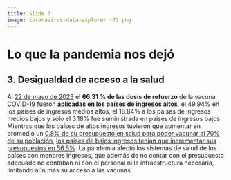 ```yaml
---
title: Slide 3
image: coronavirus-data-explorer (7).png
---
```


# Lo que la pandemia nos dejó
## 3. Desigualdad de acceso a la salud

 Al [22 de mayo de 2023](https://ourworldindata.org/coronavirus#explore-the-global-situation) el **66.31 % de las dosis de refuerzo** de la vacuna COVID-19 fueron **aplicadas en los países de ingresos altos**, el 49.94% en los países de ingresos medios altos, el 18.84% a los países de ingresos medios bajos y sólo el 3.18% fue suministrada en países de ingresos bajos. Mientras que los países de altos ingresos tuvieron que aumentar en promedio un [0.8% de su presupuesto en salud para poder vacunar al 70% de su población](https://www.bsg.ox.ac.uk/research/covid-19-government-response-tracker), [los países de bajos ingresos tenían que incrementar sus presupuestos en 56.6%](https://www.bsg.ox.ac.uk/research/covid-19-government-response-tracker). La pandemia afectó los sistemas de salud de los países con menores ingresos, que además de no contar con el presupuesto adecuado no contaban ni con el personal ni la infraestructura necesaria, limitando aún más su acceso a las vacunas.
